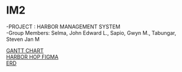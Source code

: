# IM2
-PROJECT : HARBOR MANAGEMENT SYSTEM<br/>
-Group Members: Selma, John Edward L., Sapio, Gwyn M., Tabungar, Steven Jan M



<a href="https://docs.google.com/spreadsheets/d/1osmFreJpuNJsqo1y8SJziIvYiVPNEUqMjrD1SCjQWvg/edit?gid=0#gid=0">GANTT CHART</a><br/>
<a href="https://www.figma.com/design/uMWOM3rGD4SDCkgXEg4SXe/Untitled?node-id=0-1&node-type=canvas&t=z3cubIB9wIv3Q8Fs-0">HARBOR HOP FIGMA</a><br/>
<a href="https://online.visual-paradigm.com/share.jsp?id=333630353838332d31#diagram:workspace=odcapejy&proj=0&id=1">ERD</a>
